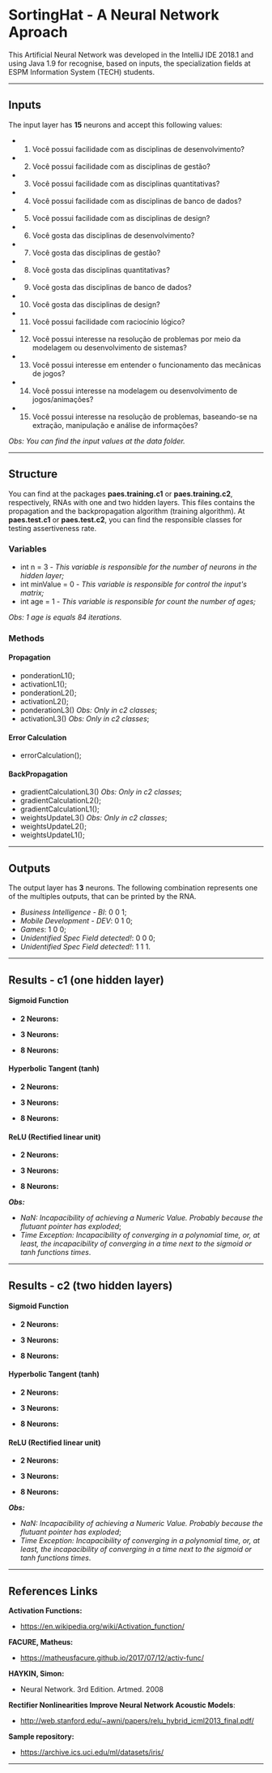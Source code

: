 # SortingHat - A Neural Network Aproach #

This Artificial Neural Network was developed in the IntelliJ IDE 2018.1 and using Java 1.9 for recognise, based on inputs, the specialization fields at ESPM Information System (TECH) students.

-----------------------------------------------

## Inputs ##

The input layer has __15__ neurons and accept this following values:

* 1.    Você possui facilidade com as disciplinas de desenvolvimento? 
* 2.    Você possui facilidade com as disciplinas de gestão?
* 3.    Você possui facilidade com as disciplinas quantitativas?
* 4.    Você possui facilidade com as disciplinas de banco de dados?
* 5.    Você possui facilidade com as disciplinas de design?   
* 6.    Você gosta das disciplinas de desenvolvimento?
* 7.    Você gosta das disciplinas de gestão?
* 8.    Você gosta das disciplinas quantitativas?
* 9.    Você gosta das disciplinas de banco de dados?
* 10.   Você gosta das disciplinas de design?
* 11.   Você possui facilidade com raciocínio lógico?
* 12.   Você possui interesse na resolução de problemas por meio da modelagem ou desenvolvimento de sistemas?
* 13.   Você possui interesse em entender o funcionamento das mecânicas de jogos?
* 14.   Você possui interesse na modelagem ou desenvolvimento de jogos/animações?
* 15.   Você possui interesse na resolução de problemas, baseando-se na extração, manipulação e análise de informações? 

_Obs: You can find the input values at the data folder._

----------------------------

## Structure ##

You can find at the packages __paes.training.c1__ or __paes.training.c2__, respectively, RNAs with one and two hidden layers. This files contains the propagation and the backpropagation algorithm (training algorithm). At __paes.test.c1__ or __paes.test.c2__, you can find the responsible classes for testing assertiveness rate.

### Variables ###

* int n = 3 - _This variable is responsible for the number of neurons in the hidden layer;_
* int minValue = 0 - _This variable is responsible for control the input's matrix;_
* int age = 1 - _This variable is responsible for count the number of ages;_

_Obs: 1 age is equals 84 iterations._

### Methods ###

#### Propagation ####
* ponderationL1();
* activationL1();
* ponderationL2();
* activationL2();
* ponderationL3() _Obs: Only in c2 classes_;
* activationL3() _Obs: Only in c2 classes_;

#### Error Calculation ####
* errorCalculation();

#### BackPropagation ####
* gradientCalculationL3() _Obs: Only in c2 classes_;
* gradientCalculationL2();
* gradientCalculationL1();
* weightsUpdateL3() _Obs: Only in c2 classes_;
* weightsUpdateL2();
* weightsUpdateL1();
---------------------------------------

## Outputs ##

The output layer has __3__ neurons. The following combination represents one of the multiples outputs, that can be printed by the RNA.

* _Business Intelligence - BI_: 0 0 1;
* _Mobile Development - DEV_: 0 1 0;
* _Games_: 1 0 0;
* _Unidentified Spec Field detected!_: 0 0 0;
* _Unidentified Spec Field detected!_: 1 1 1.

----------------------------

## Results - c1 (one hidden layer)

#### Sigmoid Function ####

* __2 Neurons:__

* __3 Neurons:__

* __8 Neurons:__

#### Hyperbolic Tangent (tanh) ####

* __2 Neurons:__
 
* __3 Neurons:__
 
* __8 Neurons:__

#### ReLU (Rectified linear unit) ####

* __2 Neurons:__
 
* __3 Neurons:__
 
* __8 Neurons:__
  
 ___Obs:___ 
 * _NaN: Incapacibility of achieving a Numeric Value. Probably because the flutuant pointer has exploded_;
 * _Time Exception: Incapacibility of converging in a polynomial time, or, at least, the incapacibility of converging in a time next to the sigmoid or tanh functions times_.
---------------------------------------

## Results - c2 (two hidden layers)

#### Sigmoid Function ####

* __2 Neurons:__
 
* __3 Neurons:__
 
* __8 Neurons:__

#### Hyperbolic Tangent (tanh) ####

* __2 Neurons:__
 
* __3 Neurons:__
 
* __8 Neurons:__

#### ReLU (Rectified linear unit) ####

* __2 Neurons:__
 
* __3 Neurons:__
 
* __8 Neurons:__
  
 ___Obs:___ 
 * _NaN: Incapacibility of achieving a Numeric Value. Probably because the flutuant pointer has exploded_;
 * _Time Exception: Incapacibility of converging in a polynomial time, or, at least, the incapacibility of converging in a time next to the sigmoid or tanh functions times_.
---------------------------------------

## References Links ##

__Activation Functions:__
* <https://en.wikipedia.org/wiki/Activation_function/>

__FACURE, Matheus:__
* <https://matheusfacure.github.io/2017/07/12/activ-func/>

__HAYKIN, Simon:__ 
* Neural Network. 3rd Edition. Artmed. 2008

__Rectifier Nonlinearities Improve Neural Network Acoustic Models__:
* <http://web.stanford.edu/~awni/papers/relu_hybrid_icml2013_final.pdf/>

__Sample repository:__
* <https://archive.ics.uci.edu/ml/datasets/iris/>

--------------------------------------------------